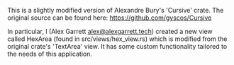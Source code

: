 This is a slightly modified version of Alexandre Bury's 'Cursive' crate.
The original source can be found here:
https://github.com/gyscos/Cursive

In particular, I (Alex Garrett <alex@alexgarrett.tech>) created a new view
called HexArea (found in src/views/hex_view.rs) which is modified from the
original crate's 'TextArea' view. It has some custom functionality tailored
to the needs of this application.

